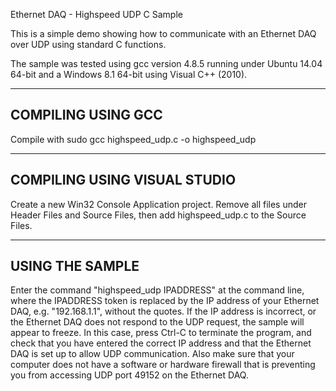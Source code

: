 Ethernet DAQ - Highspeed UDP C Sample

This is a simple demo showing how to communicate with an Ethernet DAQ
over UDP using standard C functions.

The sample was tested using gcc version 4.8.5 running under Ubuntu 14.04 64-bit
and a Windows 8.1 64-bit using Visual C++ (2010).


------------------------------------------------------------
COMPILING USING GCC
------------------------------------------------------------
Compile with sudo gcc highspeed_udp.c -o highspeed_udp

------------------------------------------------------------
COMPILING USING VISUAL STUDIO
------------------------------------------------------------
Create a new Win32 Console Application project. Remove all
files under Header Files and Source Files, then add highspeed_udp.c
to the Source Files.

------------------------------------------------------------
USING THE SAMPLE
------------------------------------------------------------
Enter the command "highspeed_udp IPADDRESS" at the command line, where the IPADDRESS
token is replaced by the IP address of your Ethernet DAQ, e.g. "192.168.1.1",
without the quotes.  If the IP address is incorrect, or the Ethernet DAQ does not
respond to the UDP request, the sample will appear to freeze.  In this case,
press Ctrl-C to terminate the program, and check that you have entered the
correct IP address and that the Ethernet DAQ is set up to allow UDP communication.
Also make sure that your computer does not have a software or hardware firewall
that is preventing you from accessing UDP port 49152 on the Ethernet DAQ.
